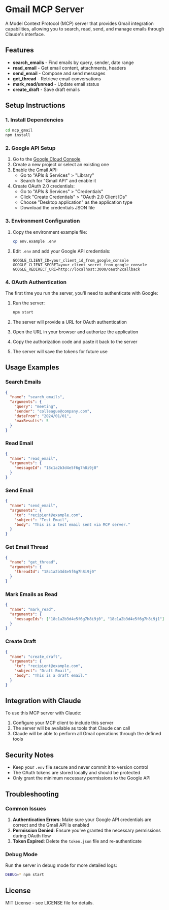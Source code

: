 # Gmail MCP Server

A Model Context Protocol (MCP) server that provides Gmail integration capabilities, allowing you to search, read, send, and manage emails through Claude's interface.

## Features

- **search_emails** - Find emails by query, sender, date range
- **read_email** - Get email content, attachments, headers
- **send_email** - Compose and send messages
- **get_thread** - Retrieve email conversations
- **mark_read/unread** - Update email status
- **create_draft** - Save draft emails

## Setup Instructions

### 1. Install Dependencies

```bash
cd mcp_gmail
npm install
```

### 2. Google API Setup

1. Go to the [Google Cloud Console](https://console.cloud.google.com/)
2. Create a new project or select an existing one
3. Enable the Gmail API:
   - Go to "APIs & Services" > "Library"
   - Search for "Gmail API" and enable it
4. Create OAuth 2.0 credentials:
   - Go to "APIs & Services" > "Credentials"
   - Click "Create Credentials" > "OAuth 2.0 Client IDs"
   - Choose "Desktop application" as the application type
   - Download the credentials JSON file

### 3. Environment Configuration

1. Copy the environment example file:
   ```bash
   cp env.example .env
   ```

2. Edit `.env` and add your Google API credentials:
   ```
   GOOGLE_CLIENT_ID=your_client_id_from_google_console
   GOOGLE_CLIENT_SECRET=your_client_secret_from_google_console
   GOOGLE_REDIRECT_URI=http://localhost:3000/oauth2callback
   ```

### 4. OAuth Authentication

The first time you run the server, you'll need to authenticate with Google:

1. Run the server:
   ```bash
   npm start
   ```

2. The server will provide a URL for OAuth authentication
3. Open the URL in your browser and authorize the application
4. Copy the authorization code and paste it back to the server
5. The server will save the tokens for future use

## Usage Examples

### Search Emails
```json
{
  "name": "search_emails",
  "arguments": {
    "query": "meeting",
    "sender": "colleague@company.com",
    "dateFrom": "2024/01/01",
    "maxResults": 5
  }
}
```

### Read Email
```json
{
  "name": "read_email",
  "arguments": {
    "messageId": "18c1a2b3d4e5f6g7h8i9j0"
  }
}
```

### Send Email
```json
{
  "name": "send_email",
  "arguments": {
    "to": "recipient@example.com",
    "subject": "Test Email",
    "body": "This is a test email sent via MCP server."
  }
}
```

### Get Email Thread
```json
{
  "name": "get_thread",
  "arguments": {
    "threadId": "18c1a2b3d4e5f6g7h8i9j0"
  }
}
```

### Mark Emails as Read
```json
{
  "name": "mark_read",
  "arguments": {
    "messageIds": ["18c1a2b3d4e5f6g7h8i9j0", "18c1a2b3d4e5f6g7h8i9j1"]
  }
}
```

### Create Draft
```json
{
  "name": "create_draft",
  "arguments": {
    "to": "recipient@example.com",
    "subject": "Draft Email",
    "body": "This is a draft email."
  }
}
```

## Integration with Claude

To use this MCP server with Claude:

1. Configure your MCP client to include this server
2. The server will be available as tools that Claude can call
3. Claude will be able to perform all Gmail operations through the defined tools

## Security Notes

- Keep your `.env` file secure and never commit it to version control
- The OAuth tokens are stored locally and should be protected
- Only grant the minimum necessary permissions to the Google API

## Troubleshooting

### Common Issues

1. **Authentication Errors**: Make sure your Google API credentials are correct and the Gmail API is enabled
2. **Permission Denied**: Ensure you've granted the necessary permissions during OAuth flow
3. **Token Expired**: Delete the `token.json` file and re-authenticate

### Debug Mode

Run the server in debug mode for more detailed logs:
```bash
DEBUG=* npm start
```

## License

MIT License - see LICENSE file for details. 